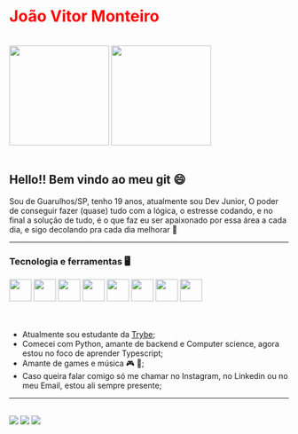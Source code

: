 <h1 style="color:red">João Vitor Monteiro</h1>

<br>

<div>
 <a href="https://github.com/johnvmt1905"></a>
 <img height="180em" src="http://github-readme-streak-stats.herokuapp.com?user=johnvmt1905&theme=dark&background=000000"/>
 <img height="180em" src="https://github-readme-stats.vercel.app/api/top-langs/?username=johnvmt1905&layout=compact&theme=vision-friendly-dark"/>
</div>

<br>

<div>
 <h2>Hello!! Bem vindo ao meu git 😄</h2>
 <p>Sou de Guarulhos/SP, tenho 19 anos, atualmente sou Dev Junior, O poder de conseguir fazer (quase) tudo com a lógica, o estresse codando, e no final a solução de tudo, é o que faz eu ser apaixonado por essa área a cada dia, e sigo decolando pra cada dia melhorar 🚀</p>
</div>

<hr>
  
<div>
  <h3>Tecnologia e ferramentas 🖥️</h3>
  <img src="https://cdn.jsdelivr.net/gh/devicons/devicon/icons/typescript/typescript-plain.svg" width="40" height="40" />
  <img src="https://cdn.jsdelivr.net/gh/devicons/devicon/icons/github/github-original.svg" width="40" height="40" />
  <img src="https://cdn.jsdelivr.net/gh/devicons/devicon/icons/html5/html5-plain.svg" width="40" height="40" />
  <img src="https://cdn.jsdelivr.net/gh/devicons/devicon/icons/javascript/javascript-plain.svg" width="40" height="40" />
  <img src="https://cdn.jsdelivr.net/gh/devicons/devicon/icons/mongodb/mongodb-plain.svg" width="40" height="40" />
  <img src="https://cdn.jsdelivr.net/gh/devicons/devicon/icons/sequelize/sequelize-plain.svg" width="40" height="40" />
  <img src="https://cdn.jsdelivr.net/gh/devicons/devicon/icons/mysql/mysql-plain-wordmark.svg" width="40" height="40"  />
  <img src="https://cdn.jsdelivr.net/gh/devicons/devicon/icons/python/python-original.svg" width="40" height="40" />
</div>

<br>
<br>

<div>
 <ul>
  <li>Atualmente sou estudante da <a href="https://www.betrybe.com" target="_blanc">Trybe</a>;</li>
  <li>Comecei com Python, amante de backend e Computer science, agora estou no foco de aprender Typescript;</li>
  <li>Amante de games e música 🎮 🎸;</li>
  <li>Caso queira falar comigo só me chamar no Instagram, no Linkedin ou no meu Email, estou ali sempre presente;
 </ul>
</div>

<hr>

<br>

<div>
 <a href = "mailto:joaovmt1905@gmail.com"><img src="https://img.shields.io/badge/Gmail-D14836?style=for-the-badge&logo=gmail&logoColor=white" target="_blank"></a>
 <a href="https://www.linkedin.com/in/john-monteiro1905" target="_blank"><img src="https://img.shields.io/badge/-LinkedIn-%230077B5?style=for-the-badge&logo=linkedin&logoColor=white" target="_blank"></a>
 <a href="https://instagram.com/johnn_monteiro" target="_blank"><img src="https://img.shields.io/badge/-Instagram-%23E4405F?style=for-the-badge&logo=instagram&logoColor=white" target="_blank"></a>
</div>
